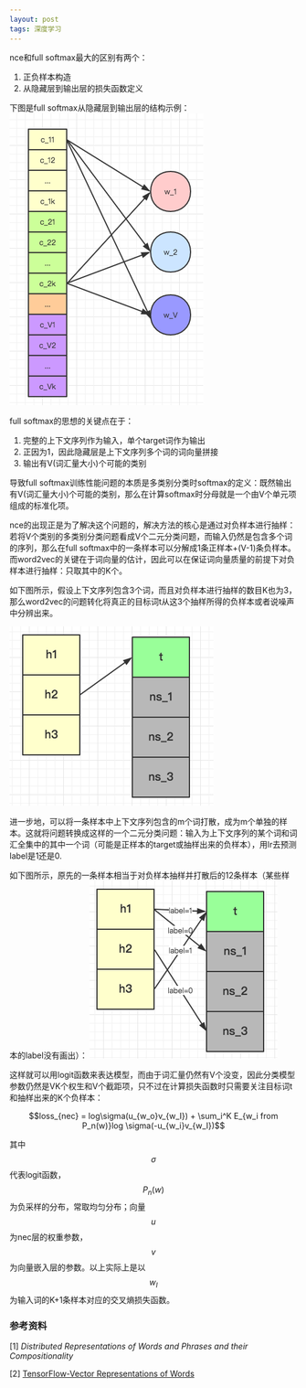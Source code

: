 ```yaml
---
layout: post
tags: 深度学习
---
```


nce和full softmax最大的区别有两个：

1. 正负样本构造
2. 从隐藏层到输出层的损失函数定义

下图是full softmax从隐藏层到输出层的结构示例：
![word2vec_2](/public/word2vec_2.png)

full softmax的思想的关键点在于：

1. 完整的上下文序列作为输入，单个target词作为输出
2. 正因为1，因此隐藏层是上下文序列多个词的词向量拼接
3. 输出有V(词汇量大小)个可能的类别

导致full softmax训练性能问题的本质是多类别分类时softmax的定义：既然输出有V(词汇量大小)个可能的类别，那么在计算softmax时分母就是一个由V个单元项组成的标准化项。

nce的出现正是为了解决这个问题的，解决方法的核心是通过对负样本进行抽样：若将V个类别的多类别分类问题看成V个二元分类问题，而输入仍然是包含多个词的序列，那么在full softmax中的一条样本可以分解成1条正样本+(V-1)条负样本。而word2vec的关键在于词向量的估计，因此可以在保证词向量质量的前提下对负样本进行抽样：只取其中的K个。

如下图所示，假设上下文序列包含3个词，而且对负样本进行抽样的数目K也为3，那么word2vec的问题转化将真正的目标词t从这3个抽样所得的负样本或者说噪声中分辨出来。

![nce](/public/nce.png)

进一步地，可以将一条样本中上下文序列包含的m个词打散，成为m个单独的样本。这就将问题转换成这样的一个二元分类问题：输入为上下文序列的某个词和词汇全集中的其中一个词（可能是正样本的target或抽样出来的负样本），用lr去预测label是1还是0. 

如下图所示，原先的一条样本相当于对负样本抽样并打散后的12条样本（某些样本的label没有画出）：
![nce_1](/public/nce_1.png)

这样就可以用logit函数来表达模型，而由于词汇量仍然有V个没变，因此分类模型参数仍然是VK个权生和V个截距项，只不过在计算损失函数时只需要关注目标词t和抽样出来的K个负样本：

$$loss_{nec} = log\sigma(u_{w_o}v_{w_I}) + \sum_i^K E_{w_i from P_n(w)}log \sigma(-u_{w_i}v_{w_I})$$

其中$$\sigma$$代表logit函数，$$P_n(w)$$为负采样的分布，常取均匀分布；向量$$u$$为nec层的权重参数，$$v$$为向量嵌入层的参数。以上实际上是以$$w_I$$为输入词的K+1条样本对应的交叉熵损失函数。

### 参考资料
[1] *Distributed Representations of Words and Phrases and their Compositionality*

[2] [TensorFlow-Vector Representations of Words](https://www.tensorflow.org/tutorials/word2vec) 

